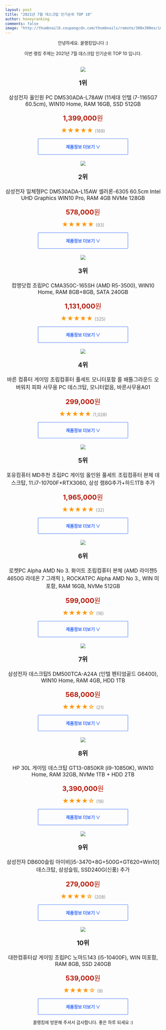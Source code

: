 ```yaml
--- 
layout: post 
title: "2021년 7월 데스크탑 인기순위 TOP 10" 
author: honeyranking 
comments: false 
image: "http://thumbnail8.coupangcdn.com/thumbnails/remote/300x300ex/image/retail/images/263411192743477-f2416af5-3a95-4066-b42c-3a39772049fc.jpg" 
--- 
```

<p style="text-align: center;">안녕하세요. 꿀랭킹입니다 :)</p> <p style="text-align: center;">이번 랭킹 주제는 2021년 7월 데스크탑 인기순위 TOP 10 입니다.</p><center><img src="http://thumbnail8.coupangcdn.com/thumbnails/remote/300x300ex/image/retail/images/263411192743477-f2416af5-3a95-4066-b42c-3a39772049fc.jpg" style="margin-top:20px" /></center> <p style="text-align: center; font-size: 20px"><b>1위</b></p> <p style="text-align: center; font-size: 17px">삼성전자 올인원 PC DM530ADA-L78AW (11세대 인텔 i7-1165G7 60.5cm), WIN10 Home, RAM 16GB, SSD 512GB</p> <p style="text-align: center;"><span style="color: #b61800; font-size: 22px;"><b>1,399,000</b>원</span></p> <p style="text-align: center;"><span style="color: #ff9600; font-size: 20px;">★★★★★ </span><span style="color: #878787;">(169)</span></p> <center><a href="https://coupa.ng/b3LSKS"> <div style="font-size: 14px; display: inline-block; padding: 15px 90px; color: #346aff; border-radius: 2px; border: 1px solid #346aff; cursor: pointer;"><b>제품정보 더보기 &or;</b></div> </a></center><center><img src="http://thumbnail9.coupangcdn.com/thumbnails/remote/300x300ex/image/retail/images/232342919335803-eee741e9-cc79-4408-8a08-15c8e429dabc.jpg" style="margin-top:20px" /></center> <p style="text-align: center; font-size: 20px"><b>2위</b></p> <p style="text-align: center; font-size: 17px">삼성전자 일체형PC DM530ADA-L15AW 셀러론-6305 60.5cm Intel UHD Graphics WIN10 Pro, RAM 4GB NVMe 128GB</p> <p style="text-align: center;"><span style="color: #b61800; font-size: 22px;"><b>578,000</b>원</span></p> <p style="text-align: center;"><span style="color: #ff9600; font-size: 20px;">★★★★★ </span><span style="color: #878787;">(93)</span></p> <center><a href="https://coupa.ng/b3LSKU"> <div style="font-size: 14px; display: inline-block; padding: 15px 90px; color: #346aff; border-radius: 2px; border: 1px solid #346aff; cursor: pointer;"><b>제품정보 더보기 &or;</b></div> </a></center><center><img src="http://thumbnail8.coupangcdn.com/thumbnails/remote/300x300ex/image/retail/images/112863383790564-8b0a76b2-76db-45d8-87ec-bd1c32388602.jpg" style="margin-top:20px" /></center> <p style="text-align: center; font-size: 20px"><b>3위</b></p> <p style="text-align: center; font-size: 17px">컴맹닷컴 조립PC CMA350C-165SH (AMD R5-3500), WIN10 Home, RAM 8GB+8GB, SATA 240GB</p> <p style="text-align: center;"><span style="color: #b61800; font-size: 22px;"><b>1,131,000</b>원</span></p> <p style="text-align: center;"><span style="color: #ff9600; font-size: 20px;">★★★★★ </span><span style="color: #878787;">(325)</span></p> <center><a href="https://coupa.ng/b3LSKW"> <div style="font-size: 14px; display: inline-block; padding: 15px 90px; color: #346aff; border-radius: 2px; border: 1px solid #346aff; cursor: pointer;"><b>제품정보 더보기 &or;</b></div> </a></center><center><img src="http://thumbnail7.coupangcdn.com/thumbnails/remote/300x300ex/image/vendor_inventory/1e07/f0d1fda49ed7d125db77a3e653d424273c60aa0e3b36643b68f6cd1de531.jpg" style="margin-top:20px" /></center> <p style="text-align: center; font-size: 20px"><b>4위</b></p> <p style="text-align: center; font-size: 17px">바른 컴퓨터 게이밍 조립컴퓨터 풀세트 모니터포함 롤 배틀그라운드 오버워치 피파 사무용 PC 데스크탑, 모니터없음, 바른사무용A01</p> <p style="text-align: center;"><span style="color: #b61800; font-size: 22px;"><b>299,000</b>원</span></p> <p style="text-align: center;"><span style="color: #ff9600; font-size: 20px;">★★★★★ </span><span style="color: #878787;">(1,028)</span></p> <center><a href="https://coupa.ng/b3LSKX"> <div style="font-size: 14px; display: inline-block; padding: 15px 90px; color: #346aff; border-radius: 2px; border: 1px solid #346aff; cursor: pointer;"><b>제품정보 더보기 &or;</b></div> </a></center><center><img src="http://thumbnail7.coupangcdn.com/thumbnails/remote/300x300ex/image/vendor_inventory/a02e/5592e8a23b53dd408b6baef69ba0348e6877e6c406827edc55eb8dd1d56e.jpg" style="margin-top:20px" /></center> <p style="text-align: center; font-size: 20px"><b>5위</b></p> <p style="text-align: center; font-size: 17px">포유컴퓨터 MD추천 조립PC 게이밍 올인원 풀세트 조립컴퓨터 본체 데스크탑, 11.i7-10700F+RTX3060, 삼성 램8G추가+하드1TB 추가</p> <p style="text-align: center;"><span style="color: #b61800; font-size: 22px;"><b>1,965,000</b>원</span></p> <p style="text-align: center;"><span style="color: #ff9600; font-size: 20px;">★★★★★ </span><span style="color: #878787;">(32)</span></p> <center><a href="https://coupa.ng/b3LSKZ"> <div style="font-size: 14px; display: inline-block; padding: 15px 90px; color: #346aff; border-radius: 2px; border: 1px solid #346aff; cursor: pointer;"><b>제품정보 더보기 &or;</b></div> </a></center><center><img src="http://thumbnail10.coupangcdn.com/thumbnails/remote/300x300ex/image/retail/images/488455481981257-2abb5c3f-00e4-4855-a601-ec38978c96aa.jpg" style="margin-top:20px" /></center> <p style="text-align: center; font-size: 20px"><b>6위</b></p> <p style="text-align: center; font-size: 17px">로켓PC Alpha AMD No 3. 화이트 조립컴퓨터 본체 (AMD 라이젠5 4650G 라데온 7 그래픽 ), ROCKATPC Alpha AMD No 3., WIN 미포함, RAM 16GB, NVMe 512GB</p> <p style="text-align: center;"><span style="color: #b61800; font-size: 22px;"><b>599,000</b>원</span></p> <p style="text-align: center;"><span style="color: #ff9600; font-size: 20px;">★★★★☆ </span><span style="color: #878787;">(16)</span></p> <center><a href="https://coupa.ng/b3LSK1"> <div style="font-size: 14px; display: inline-block; padding: 15px 90px; color: #346aff; border-radius: 2px; border: 1px solid #346aff; cursor: pointer;"><b>제품정보 더보기 &or;</b></div> </a></center><center><img src="http://thumbnail8.coupangcdn.com/thumbnails/remote/300x300ex/image/retail/images/2020/08/10/11/2/79e48c4c-bf02-41a3-957a-2c608dd88964.jpg" style="margin-top:20px" /></center> <p style="text-align: center; font-size: 20px"><b>7위</b></p> <p style="text-align: center; font-size: 17px">삼성전자 데스크탑5 DM500TCA-A24A (인텔 펜티엄골드 G6400), WIN10 Home, RAM 4GB, HDD 1TB</p> <p style="text-align: center;"><span style="color: #b61800; font-size: 22px;"><b>568,000</b>원</span></p> <p style="text-align: center;"><span style="color: #ff9600; font-size: 20px;">★★★★☆ </span><span style="color: #878787;">(21)</span></p> <center><a href="https://coupa.ng/b3LSK3"> <div style="font-size: 14px; display: inline-block; padding: 15px 90px; color: #346aff; border-radius: 2px; border: 1px solid #346aff; cursor: pointer;"><b>제품정보 더보기 &or;</b></div> </a></center><center><img src="http://thumbnail6.coupangcdn.com/thumbnails/remote/300x300ex/image/retail/images/2021/01/21/12/8/4c13015f-9c88-4379-8183-be5e76ae00c1.jpg" style="margin-top:20px" /></center> <p style="text-align: center; font-size: 20px"><b>8위</b></p> <p style="text-align: center; font-size: 17px">HP 30L 게이밍 데스크탑 GT13-0850KR (i9-10850K), WIN10 Home, RAM 32GB, NVMe 1TB + HDD 2TB</p> <p style="text-align: center;"><span style="color: #b61800; font-size: 22px;"><b>3,390,000</b>원</span></p> <p style="text-align: center;"><span style="color: #ff9600; font-size: 20px;">★★★★☆ </span><span style="color: #878787;">(19)</span></p> <center><a href="https://coupa.ng/b3LSK7"> <div style="font-size: 14px; display: inline-block; padding: 15px 90px; color: #346aff; border-radius: 2px; border: 1px solid #346aff; cursor: pointer;"><b>제품정보 더보기 &or;</b></div> </a></center><center><img src="http://thumbnail8.coupangcdn.com/thumbnails/remote/300x300ex/image/vendor_inventory/ccbd/4ba958b9c53ce00b63fce9906c6559cc738a1c0d64c8430a64c83b5f075f.jpg" style="margin-top:20px" /></center> <p style="text-align: center; font-size: 20px"><b>9위</b></p> <p style="text-align: center; font-size: 17px">삼성전자 DB600슬림 아이비[i5-3470+8G+500G+GT620+Win10] 데스크탑, 삼성슬림, SSD240G(신품) 추가</p> <p style="text-align: center;"><span style="color: #b61800; font-size: 22px;"><b>279,000</b>원</span></p> <p style="text-align: center;"><span style="color: #ff9600; font-size: 20px;">★★★★☆ </span><span style="color: #878787;">(208)</span></p> <center><a href="https://coupa.ng/b3LSK9"> <div style="font-size: 14px; display: inline-block; padding: 15px 90px; color: #346aff; border-radius: 2px; border: 1px solid #346aff; cursor: pointer;"><b>제품정보 더보기 &or;</b></div> </a></center><center><img src="http://thumbnail8.coupangcdn.com/thumbnails/remote/300x300ex/image/retail/images/2020/06/19/11/2/2bbd8d50-423e-4271-a16a-15d88a7d9649.jpg" style="margin-top:20px" /></center> <p style="text-align: center; font-size: 20px"><b>10위</b></p> <p style="text-align: center; font-size: 17px">대한컴퓨터샵 게이밍 조립PC 노마드143 (i5-10400F), WIN 미포함, RAM 8GB, SSD 240GB</p> <p style="text-align: center;"><span style="color: #b61800; font-size: 22px;"><b>539,000</b>원</span></p> <p style="text-align: center;"><span style="color: #ff9600; font-size: 20px;">★★★★☆ </span><span style="color: #878787;">(9)</span></p> <center><a href="https://coupa.ng/b3LSLb"> <div style="font-size: 14px; display: inline-block; padding: 15px 90px; color: #346aff; border-radius: 2px; border: 1px solid #346aff; cursor: pointer;"><b>제품정보 더보기 &or;</b></div> </a></center> <p style="text-align: center;">꿀랭킹에 방문해 주셔서 감사합니다. 좋은 하루 되세요 :)</p>
